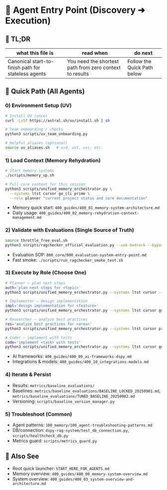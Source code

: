 # 🎯 Agent Entry Point (Discovery ➜ Execution)

## 🔎 TL;DR

| what this file is | read when | do next |
|---|---|---|
| Canonical start-to-finish path for stateless agents | You need the shortest path from zero context to results | Follow the Quick Path below |

## 🚀 Quick Path (All Agents)

### 0) Environment Setup (UV)
```bash
# Install UV (once)
curl -LsSf https://astral.sh/uv/install.sh | sh

# Team onboarding / checks
python3 scripts/uv_team_onboarding.py

# Helpful aliases (optional)
source uv_aliases.sh   # uvd, uvt, uvs, etc.
```

### 1) Load Context (Memory Rehydration)
```bash
# Start memory systems
./scripts/memory_up.sh

# Pull core context for this session
python3 scripts/unified_memory_orchestrator.py \
  --systems ltst cursor go_cli prime \
  --role planner "current project status and core documentation"
```
- Memory quick start: `400_guides/400_01_memory-system-architecture.md`
- Daily usage: `400_guides/400_02_memory-rehydration-context-management.md`

### 2) Validate with Evaluations (Single Source of Truth)
```bash
source throttle_free_eval.sh
python3 scripts/ragchecker_official_evaluation.py --use-bedrock --bypass-cli --stable
```
- Evaluation SOP: `000_core/000_evaluation-system-entry-point.md`
- Fast smoke: `./scripts/run_ragchecker_smoke_test.sh`

### 3) Execute by Role (Choose One)
```bash
# Planner – plan next steps
auth='plan next steps for <topic>'
python3 scripts/unified_memory_orchestrator.py --systems ltst cursor --role planner "$auth"

# Implementer – design implementation
impl='design implementation for <feature>'
python3 scripts/unified_memory_orchestrator.py --systems ltst cursor go_cli --role implementer "$impl"

# Researcher – analyze best practices
res='analyze best practices for <area>'
python3 scripts/unified_memory_orchestrator.py --systems ltst cursor prime --role researcher "$res"

# Coder – implement with tests
code='implement <task> with tests'
python3 scripts/unified_memory_orchestrator.py --systems ltst cursor go_cli --role coder "$code"
```
- AI frameworks: `400_guides/400_09_ai-frameworks-dspy.md`
- Integrations & models: `400_guides/400_10_integrations-models.md`

### 4) Iterate & Persist
- Results: `metrics/baseline_evaluations/`
- Baselines: `metrics/baseline_evaluations/BASELINE_LOCKED_20250901.md`, `metrics/baseline_evaluations/TUNED_BASELINE_20250902.md`
- Versioning: `scripts/baseline_version_manager.py`

### 5) Troubleshoot (Common)
- Agent patterns: `100_memory/100_agent-troubleshooting-patterns.md`
- DB/connection: `dspy-rag-system/test_db_connection.py`, `scripts/healthcheck_db.py`
- Metrics guard: `scripts/metrics_guard.py`

## 🧭 Also See
- Root quick launcher: `START_HERE_FOR_AGENTS.md`
- Memory overview: `400_guides/400_00_memory-system-overview.md`
- System overview: `400_guides/400_03_system-overview-and-architecture.md`
